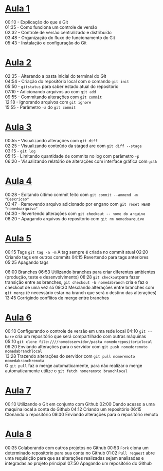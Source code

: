 # [Aula 1](https://www.youtube.com/watch?v=WVLhm1AMeYE&list=PLInBAd9OZCzzHBJjLFZzRl6DgUmOeG3H0)

00:10 - Explicação do que é Git  
01:35 - Como funciona um controle de versão  
02:32 - Controle de versão centralizado e distribuído  
03:48 - Organização do fluxo de funcionamento do Git  
05:43 - Instalação e configuração do Git  

# [Aula 2](https://www.youtube.com/watch?v=-GhA2JPImgU&index=2&list=PLInBAd9OZCzzHBJjLFZzRl6DgUmOeG3H0)
02:35 - Alterando a pasta inicial do terminal do Git  
04:54 - Criação do repositório local com o comando  `git init`  
05:50 - `gitstatus` para saber estado atual do repositório  
07:10 - Adicionando arquivos ao com `git add`  
09:55 - Commitando alterações com `git commit`  
12:18 - Ignorando arquivos com `git ignore`  
15:55 - Parâmetro `-a` do `git commit`  

# [Aula 3](https://www.youtube.com/watch?v=bDLEBDaS3ao&list=PLInBAd9OZCzzHBJjLFZzRl6DgUmOeG3H0&index=3)
00:55 - Visualizando alterações com `git diff`  
02:25 - Visualizando conteúdo da staged are com `git diff --stage`  
03:15 - `git log`  
  05:15 - Limitando quantidade de commits no log com parâmetro `-p`  
06:20 - Visualizando relatório de alterações com interface gráfica com `gitk`  


# [Aula 4](https://www.youtube.com/watch?v=dRV13jZqhU0&index=4&list=PLInBAd9OZCzzHBJjLFZzRl6DgUmOeG3H0)
00:28 - Editando último commit feito com `git commit --ammend -m "Descricao"`  
03:47 - Removendo arquivo adicionado por engano com `git reset HEAD "nomedoarquivo"`  
04:30 - Revertendo alterações com `git checkout -- nome do arquivo`  
08:20 - Apagando arquivos do repositorio com `git rm nomedoarquivo`

# [Aula 5](https://youtu.be/Fhd8OKIDQ5M?list=PLInBAd9OZCzzHBJjLFZzRl6DgUmOeG3H0)

00:15 Tags
  `git tag -a -m`
  A tag sempre é criada no commit atual
  02:20 Criando tags em  outros commits
  04:15 Revertendo para tags anteriores
  05:25 Apagando tags

06:00 Branches
  06:53 Utilizando branches para criar diferentes ambientes (produção, teste e desenvolvimento)
  08:28 `git checkout`para fazer transição entre as branches, `git checkout -b nomedabranch` cria e faz o checkout de uma vez só
  09:30 Mesclando alterações entre branches com `git merge` (é necessário estar na branch que será o destino das alterações)
  13:45 Corrigindo conflitos de merge entre branches
 
# [Aula 6](https://youtu.be/fRQrnWqDLn0?list=PLInBAd9OZCzzHBJjLFZzRl6DgUmOeG3H0)
00:10 Configurando o controle de versão em uma rede local
04:10 `git --bare` cria um repositório que será compartilhado com outras máquinas  
05:10 `git clone file:////nomedoservidor/pasta nomedorepositoriolocal`  
09:20 Enviando alterações para o servidor com `git push nomedoremoto nomedabranchlocal`  
13:28 Trazendo alterações do servidor com `git pull nomeremoto nomedabranchremota`  
      O `git pull` faz o merge automaticamente, para não realizar o merge automaticamente utilize o `git fetch nomeremoto branchlocal`

# [Aula 7](https://youtu.be/1IfAFYQD8u0?list=PLInBAd9OZCzzHBJjLFZzRl6DgUmOeG3H0)
00:10 Utilizando o Git em conjunto com Github
02:00 Dando acesso a uma maquina local a conta do Github
04:12 Criando um repositório
06:15 Clonando o repositório
09:00 Enviando alterações para o repositório remoto

# [Aula 8](https://youtu.be/mGeIFe-pDow?list=PLInBAd9OZCzzHBJjLFZzRl6DgUmOeG3H0)
00:35 Colaborando com outros projetos no Github
00:53 `Fork` clona um determinado repositório para sua conta no Github
01:02 `Pull request` abre uma requisição para que as alterações realizadas sejam analisadas e integradas ao projeto principal
07:50 Apagando um repositório do Github

